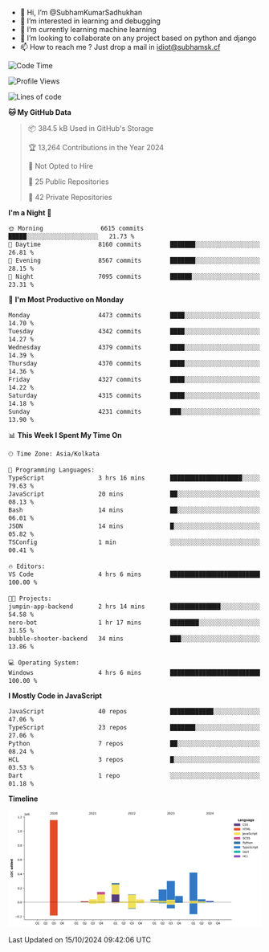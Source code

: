 - 👋 Hi, I’m @SubhamKumarSadhukhan
- 👀 I’m interested in learning and debugging
- 🌱 I’m currently learning machine learning
- 💞️ I’m looking to collaborate on any project based on python and django
- 📫 How to reach me ?
      Just drop a mail in idiot@subhamsk.cf

<!---
SubhamKumarSadhukhan/SubhamKumarSadhukhan is a ✨ special ✨ repository because its `README.md` (this file) appears on your GitHub profile.
You can click the Preview link to take a look at your changes.
--->


<!--START_SECTION:waka-->
![Code Time](http://img.shields.io/badge/Code%20Time-2%2C558%20hrs%2026%20mins-blue)

![Profile Views](http://img.shields.io/badge/Profile%20Views-0-blue)

![Lines of code](https://img.shields.io/badge/From%20Hello%20World%20I%27ve%20Written-2.8%20million%20lines%20of%20code-blue)

**🐱 My GitHub Data** 

> 📦 384.5 kB Used in GitHub's Storage 
 > 
> 🏆 13,264 Contributions in the Year 2024
 > 
> 🚫 Not Opted to Hire
 > 
> 📜 25 Public Repositories 
 > 
> 🔑 42 Private Repositories 
 > 
**I'm a Night 🦉** 

```text
🌞 Morning                6615 commits        █████░░░░░░░░░░░░░░░░░░░░   21.73 % 
🌆 Daytime                8160 commits        ███████░░░░░░░░░░░░░░░░░░   26.81 % 
🌃 Evening                8567 commits        ███████░░░░░░░░░░░░░░░░░░   28.15 % 
🌙 Night                  7095 commits        ██████░░░░░░░░░░░░░░░░░░░   23.31 % 
```
📅 **I'm Most Productive on Monday** 

```text
Monday                   4473 commits        ████░░░░░░░░░░░░░░░░░░░░░   14.70 % 
Tuesday                  4342 commits        ████░░░░░░░░░░░░░░░░░░░░░   14.27 % 
Wednesday                4379 commits        ████░░░░░░░░░░░░░░░░░░░░░   14.39 % 
Thursday                 4370 commits        ████░░░░░░░░░░░░░░░░░░░░░   14.36 % 
Friday                   4327 commits        ████░░░░░░░░░░░░░░░░░░░░░   14.22 % 
Saturday                 4315 commits        ████░░░░░░░░░░░░░░░░░░░░░   14.18 % 
Sunday                   4231 commits        ███░░░░░░░░░░░░░░░░░░░░░░   13.90 % 
```


📊 **This Week I Spent My Time On** 

```text
🕑︎ Time Zone: Asia/Kolkata

💬 Programming Languages: 
TypeScript               3 hrs 16 mins       ████████████████████░░░░░   79.63 % 
JavaScript               20 mins             ██░░░░░░░░░░░░░░░░░░░░░░░   08.13 % 
Bash                     14 mins             ██░░░░░░░░░░░░░░░░░░░░░░░   06.01 % 
JSON                     14 mins             █░░░░░░░░░░░░░░░░░░░░░░░░   05.82 % 
TSConfig                 1 min               ░░░░░░░░░░░░░░░░░░░░░░░░░   00.41 % 

🔥 Editors: 
VS Code                  4 hrs 6 mins        █████████████████████████   100.00 % 

🐱‍💻 Projects: 
jumpin-app-backend       2 hrs 14 mins       ██████████████░░░░░░░░░░░   54.58 % 
nero-bot                 1 hr 17 mins        ████████░░░░░░░░░░░░░░░░░   31.55 % 
bubble-shooter-backend   34 mins             ███░░░░░░░░░░░░░░░░░░░░░░   13.86 % 

💻 Operating System: 
Windows                  4 hrs 6 mins        █████████████████████████   100.00 % 
```

**I Mostly Code in JavaScript** 

```text
JavaScript               40 repos            ████████████░░░░░░░░░░░░░   47.06 % 
TypeScript               23 repos            ███████░░░░░░░░░░░░░░░░░░   27.06 % 
Python                   7 repos             ██░░░░░░░░░░░░░░░░░░░░░░░   08.24 % 
HCL                      3 repos             █░░░░░░░░░░░░░░░░░░░░░░░░   03.53 % 
Dart                     1 repo              ░░░░░░░░░░░░░░░░░░░░░░░░░   01.18 % 
```



**Timeline**

![Lines of Code chart](https://raw.githubusercontent.com/SubhamKumarSadhukhan/SubhamKumarSadhukhan/main/assets/bar_graph.png)


 Last Updated on 15/10/2024 09:42:06 UTC
<!--END_SECTION:waka-->
